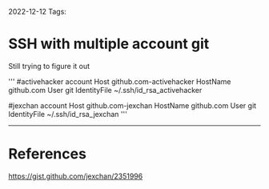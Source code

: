 2022-12-12
Tags:

# SSH with multiple account git

Still trying to figure it out 

'''
#activehacker account
Host github.com-activehacker
	HostName github.com
	User git
	IdentityFile ~/.ssh/id_rsa_activehacker

#jexchan account
Host github.com-jexchan
	HostName github.com
	User git
	IdentityFile ~/.ssh/id_rsa_jexchan
'''
    
---
# References
https://gist.github.com/jexchan/2351996
